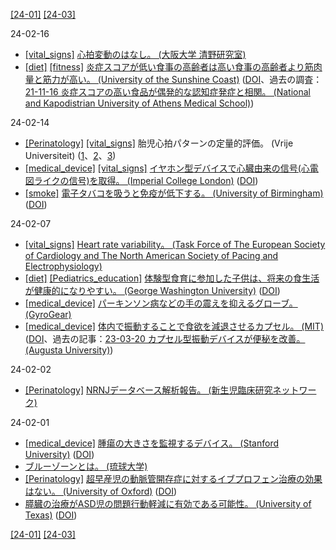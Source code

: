 [\[24-01\]](2401.md) [\[24-03\]](2403.md)

24-02-16
* [\[vital_signs\]](vital_signs.md) [心拍変動のはなし。 (大阪大学 清野研究室)](https://www.youtube.com/watch?v=LbsVJ0W5duU)
* [\[diet\]](diet.md) [\[fitness\]](fitness.md) [炎症スコアが低い食事の高齢者は高い食事の高齢者より筋肉量と筋力が高い。 (University of the Sunshine Coast)](https://www.usc.edu.au/about/unisc-news/news-archive/2024/january/avoid-inflammatory-food-to-help-save-ageing-muscles-new-research) ([DOI](https://doi.org/10.3390/nu14245319)、過去の調査：[21-11-16 炎症スコアの高い食品が偶発的な認知症発症と相関。 (National and Kapodistrian University of Athens Medical School)](2111.md))

24-02-14
* [\[Perinatology\]](Perinatology.md) [\[vital_signs\]](vital_signs.md) 胎児心拍パターンの定量的評価。 (Vrije Universiteit) ([1](https://doi.org/10.1016/0028-2243(71)90056-6)、[2](https://doi.org/10.1016/0028-2243(71)90057-8)、[3](https://doi.org/10.1016/0028-2243(71)90052-9))
* [\[medical_device\]](medical_device.md) [\[vital_signs\]](vital_signs.md) [イヤホン型デバイスで心臓由来の信号(心電図ライクの信号)を取得。 (Imperial College London)](https://www.imperial.ac.uk/news/183152/prototype-plug-sensor-could-improve-monitoring/) ([DOI](https://doi.org/10.1098/rsos.171214))
* [\[smoke\]](smoke.md) [電子タバコを吸うと免疫が低下する。 (University of Birmingham)](https://www.birmingham.ac.uk/news/2023/vaping-renders-immune-cells-unable-to-move-to-meet-threats) ([DOI](https://doi.org/10.1016/j.jaci.2023.08.025))

24-02-07
* [\[vital_signs\]](vital_signs.md) [Heart rate variability。 (Task Force of The European Society of Cardiology and The North American
Society of Pacing and Electrophysiology)](https://www.escardio.org/static-file/Escardio/Guidelines/Scientific-Statements/guidelines-Heart-Rate-Variability-FT-1996.pdf)
* [\[diet\]](diet.md) [\[Pediatrics_education\]](Pediatrics_education.md) [体験型食育に参加した子供は、将来の食生活が健康的になりやすい。 (George Washington University)](https://publichealth.gwu.edu/school-based-gardening-and-food-programs-may-support-healthier-food-attitudes-later-life) ([DOI](https://doi.org/10.1016/j.jneb.2023.10.012))
* [\[medical_device\]](medical_device.md) [パーキンソン病などの手の震えを抑えるグローブ。 (GyroGear)](https://gyrogear.co/)
* [\[medical_device\]](medical_device.md) [体内で振動することで食欲を減退させるカプセル。 (MIT)](https://news.mit.edu/2023/engineers-develop-vibrating-ingestible-capsule-1222) ([DOI](https://doi.org/10.1126/sciadv.adj3003)、過去の記事：[23-03-20 カプセル型振動デバイスが便秘を改善。 (Augusta University)](2303.md))

24-02-02
* [\[Perinatology\]](Perinatology.md) [NRNJデータベース解析報告。 (新生児臨床研究ネットワーク)](https://plaza.umin.ac.jp/nrndata/)

24-02-01
* [\[medical_device\]](medical_device.md) [腫瘍の大きさを監視するデバイス。 (Stanford University)](https://cheme.stanford.edu/new-wearable-device-measures-changing-size-tumors-below-skin) ([DOI](https://doi.org/10.1126/sciadv.abn6550))
* [ブルーゾーンとは。 (琉球大学)](https://health-tourism.skr.u-ryukyu.ac.jp/whats-bluezone/)
* [\[Perinatology\]](Perinatology.md) [超早産児の動脈管開存症に対するイブプロフェン治療の効果はない。 (University of Oxford)](https://www.ndph.ox.ac.uk/news/new-evidence-shows-that-early-treatment-of-patent-ductus-arteriosus-with-ibuprofen-does-not-help-to-improve-short-term-outcomes-for-preterm-babies) ([DOI](https://doi.org/10.1056/NEJMoa2305582))
* [膵臓の治療がASD児の問題行動軽減に有効である可能性。 (University of Texas)](https://www.uth.edu/news/story/pancreatic-replacement-therapy-improves-maladaptive-behavior-in-preschool-children-with-autism-according-to-research) ([DOI](https://doi.org/10.1001/jamanetworkopen.2023.44136))

[\[24-01\]](2401.md) [\[24-03\]](2403.md)
